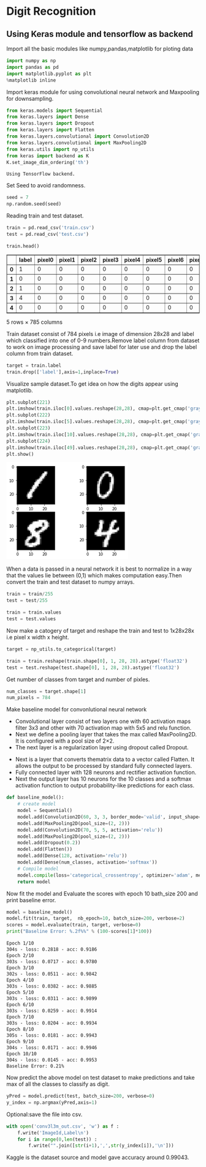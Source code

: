 
<h1>Digit Recognition</h1>
<h2>Using Keras module and tensorflow as backend</h2>
<p>Import all the basic modules like numpy,pandas,matplotlib for ploting data</p>


```python
import numpy as np
import pandas as pd
import matplotlib.pyplot as plt
%matplotlib inline
```

Import keras module for using convolutional neural network  and Maxpooling for downsampling.


```python
from keras.models import Sequential
from keras.layers import Dense
from keras.layers import Dropout
from keras.layers import Flatten
from keras.layers.convolutional import Convolution2D
from keras.layers.convolutional import MaxPooling2D
from keras.utils import np_utils
from keras import backend as K
K.set_image_dim_ordering('th')
```

    Using TensorFlow backend.


<p>Set Seed to avoid randomness.<p>


```python
seed = 7
np.random.seed(seed)
```

Reading train and test dataset.


```python
train = pd.read_csv('train.csv')
test = pd.read_csv('test.csv')
```


```python
train.head()
```




<div>
<table border="1" class="dataframe">
  <thead>
    <tr style="text-align: right;">
      <th></th>
      <th>label</th>
      <th>pixel0</th>
      <th>pixel1</th>
      <th>pixel2</th>
      <th>pixel3</th>
      <th>pixel4</th>
      <th>pixel5</th>
      <th>pixel6</th>
      <th>pixel7</th>
      <th>pixel8</th>
      <th>...</th>
      <th>pixel774</th>
      <th>pixel775</th>
      <th>pixel776</th>
      <th>pixel777</th>
      <th>pixel778</th>
      <th>pixel779</th>
      <th>pixel780</th>
      <th>pixel781</th>
      <th>pixel782</th>
      <th>pixel783</th>
    </tr>
  </thead>
  <tbody>
    <tr>
      <th>0</th>
      <td>1</td>
      <td>0</td>
      <td>0</td>
      <td>0</td>
      <td>0</td>
      <td>0</td>
      <td>0</td>
      <td>0</td>
      <td>0</td>
      <td>0</td>
      <td>...</td>
      <td>0</td>
      <td>0</td>
      <td>0</td>
      <td>0</td>
      <td>0</td>
      <td>0</td>
      <td>0</td>
      <td>0</td>
      <td>0</td>
      <td>0</td>
    </tr>
    <tr>
      <th>1</th>
      <td>0</td>
      <td>0</td>
      <td>0</td>
      <td>0</td>
      <td>0</td>
      <td>0</td>
      <td>0</td>
      <td>0</td>
      <td>0</td>
      <td>0</td>
      <td>...</td>
      <td>0</td>
      <td>0</td>
      <td>0</td>
      <td>0</td>
      <td>0</td>
      <td>0</td>
      <td>0</td>
      <td>0</td>
      <td>0</td>
      <td>0</td>
    </tr>
    <tr>
      <th>2</th>
      <td>1</td>
      <td>0</td>
      <td>0</td>
      <td>0</td>
      <td>0</td>
      <td>0</td>
      <td>0</td>
      <td>0</td>
      <td>0</td>
      <td>0</td>
      <td>...</td>
      <td>0</td>
      <td>0</td>
      <td>0</td>
      <td>0</td>
      <td>0</td>
      <td>0</td>
      <td>0</td>
      <td>0</td>
      <td>0</td>
      <td>0</td>
    </tr>
    <tr>
      <th>3</th>
      <td>4</td>
      <td>0</td>
      <td>0</td>
      <td>0</td>
      <td>0</td>
      <td>0</td>
      <td>0</td>
      <td>0</td>
      <td>0</td>
      <td>0</td>
      <td>...</td>
      <td>0</td>
      <td>0</td>
      <td>0</td>
      <td>0</td>
      <td>0</td>
      <td>0</td>
      <td>0</td>
      <td>0</td>
      <td>0</td>
      <td>0</td>
    </tr>
    <tr>
      <th>4</th>
      <td>0</td>
      <td>0</td>
      <td>0</td>
      <td>0</td>
      <td>0</td>
      <td>0</td>
      <td>0</td>
      <td>0</td>
      <td>0</td>
      <td>0</td>
      <td>...</td>
      <td>0</td>
      <td>0</td>
      <td>0</td>
      <td>0</td>
      <td>0</td>
      <td>0</td>
      <td>0</td>
      <td>0</td>
      <td>0</td>
      <td>0</td>
    </tr>
  </tbody>
</table>
<p>5 rows × 785 columns</p>
</div>



Train dataset consist of 784 pixels i.e image of dimension 28x28 and label which classified into one of 0-9 numbers.Remove label column from dataset to work on image processing and save label for later use and  drop the label column from train dataset.


```python
target = train.label
train.drop(['label'],axis=1,inplace=True)
```

Visualize sample dataset.To get idea on how the digits appear using matplotlib.


```python
plt.subplot(221)
plt.imshow(train.iloc[0].values.reshape(28,28), cmap=plt.get_cmap('gray'))
plt.subplot(222)
plt.imshow(train.iloc[5].values.reshape(28,28), cmap=plt.get_cmap('gray'))
plt.subplot(223)
plt.imshow(train.iloc[10].values.reshape(28,28), cmap=plt.get_cmap('gray'))
plt.subplot(224)
plt.imshow(train.iloc[49].values.reshape(28,28), cmap=plt.get_cmap('gray'))
plt.show()
```


![png](https://github.com/sampath1310/DigitRecognition_mnist/blob/master/conv3/output_12_0.png)


When a data is passed in a neural network it is best to normalize in a way that the values lie between (0,1) which makes computation easy.Then convert the train and test dataset to numpy arrays.


```python
train = train/255
test = test/255
```


```python
train = train.values
test = test.values
```

Now make a catogery of target and reshape the train and test to 1x28x28x i.e pixel x width x height.


```python
target = np_utils.to_categorical(target)
```


```python
train = train.reshape(train.shape[0], 1, 28, 28).astype('float32')
test = test.reshape(test.shape[0], 1, 28, 28).astype('float32')
```

Get number of classes from target and number of pixles.


```python
num_classes = target.shape[1]
num_pixels = 784
```

Make baseline model for convonlutional neural network 
    <ul>
    <li>Convolutional layer consist of two layers one with 60 activation maps filter 3x3 and other with 70 activation map with 5x5 and relu  function.</li>
    <li>Next we define a pooling layer that takes the max called MaxPooling2D. It is configured with a pool size of 2×2.</li>
    <li>The next layer is a regularization layer using dropout called Dropout.</li>
<li>Next is a layer that converts thematrix data to a vector called Flatten. It allows the output to be processed by standard fully connected layers.</li>
<li>Fully connected layer with 128 neurons and rectifier activation function.</li>
<li>Next the output layer has 10 neurons for the 10 classes and a softmax activation function to output probability-like predictions for each class.</li>
    </ul>


```python
def baseline_model():
	# create model
	model = Sequential()
	model.add(Convolution2D(60, 3, 3, border_mode='valid', input_shape=(1, 28, 28), activation='relu'))
	model.add(MaxPooling2D(pool_size=(2, 2)))
	model.add(Convolution2D(70, 5, 5, activation='relu'))
	model.add(MaxPooling2D(pool_size=(2, 2)))
	model.add(Dropout(0.2))
	model.add(Flatten())
	model.add(Dense(128, activation='relu'))
	model.add(Dense(num_classes, activation='softmax'))
	# Compile model
	model.compile(loss='categorical_crossentropy', optimizer='adam', metrics=['accuracy'])
	return model
```

Now fit the model and Evaluate the scores with  epoch 10 bath_size 200 and print baseline error.


```python
model = baseline_model()
model.fit(train, target,  nb_epoch=10, batch_size=200, verbose=2)
scores = model.evaluate(train, target, verbose=0)
print("Baseline Error: %.2f%%" % (100-scores[1]*100))
```

    Epoch 1/10
    304s - loss: 0.2818 - acc: 0.9186
    Epoch 2/10
    303s - loss: 0.0717 - acc: 0.9780
    Epoch 3/10
    302s - loss: 0.0511 - acc: 0.9842
    Epoch 4/10
    303s - loss: 0.0382 - acc: 0.9885
    Epoch 5/10
    303s - loss: 0.0311 - acc: 0.9899
    Epoch 6/10
    303s - loss: 0.0259 - acc: 0.9914
    Epoch 7/10
    303s - loss: 0.0204 - acc: 0.9934
    Epoch 8/10
    305s - loss: 0.0181 - acc: 0.9943
    Epoch 9/10
    304s - loss: 0.0171 - acc: 0.9946
    Epoch 10/10
    304s - loss: 0.0145 - acc: 0.9953
    Baseline Error: 0.21%


Now predict the above model on test dataset to make predictions and take max of all the classes to classify as digit. 


```python
yPred = model.predict(test, batch_size=200, verbose=0)
y_index = np.argmax(yPred,axis=1)
```

Optional:save the file into csv.


```python
with open('conv3l3m_out.csv', 'w') as f :
    f.write('ImageId,Label\n')
    for i in range(0,len(test)) :
        f.write("".join([str(i+1),',',str(y_index[i]),'\n']))
```

Kaggle is the dataset source and model gave accuracy around 0.99043.
